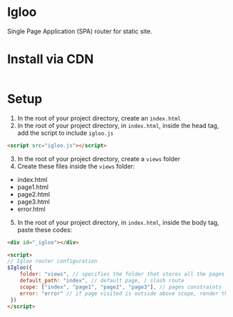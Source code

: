 # Igloo
Single Page Application (SPA) router for static site.

# Install via CDN
```html
```

# Setup
1. In the root of your project directory, create an <code>index.html</code><br>
2. In the root of your project directory, in <code>index.html</code>, inside the head tag, <br>
add the script to include <code>igloo.js</code>
```html
<script src="igloo.js"></script>
```
3. In the root of your project directory, create a <code>views</code> folder<br>
4. Create these files inside the <code>views</code> folder:
- index.html <br>
- page1.html <br>
- page2.html <br>
- page3.html <br>
- error.html <br>
5. In the root of your project directory, in <code>index.html</code>, inside the body tag, paste these codes:
```html
<div id="_igloo"></div>

<script>
// Igloo router configuration
$Igloo({
    folder: "views", // specifies the folder that stores all the pages
    default_path: "index", // default page, / slash route
    scope: ["index", "page1", "page2", "page3"], // pages constraints
    error: "error" // if page visited is outside above scope, render this page
 })
</script>
```